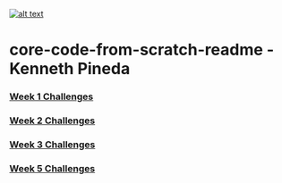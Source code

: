 <a href="https://www.core-code.io/">

![alt text](https://uploads-ssl.webflow.com/5eb2f56932c3562feab232e3/5f73550d00249e7e96c9f3de_Logo.png 'corecodeio')

</a>

# core-code-from-scratch-readme - Kenneth Pineda


### [Week 1 Challenges](https://github.com/kennethpHN/core-code-from-scratch-readme/tree/main/week1)
### [Week 2 Challenges](https://github.com/kennethpHN/core-code-from-scratch-readme/tree/main/week2)
### [Week 3 Challenges](https://github.com/kennethpHN/core-code-from-scratch-readme/tree/main/week3)
### [Week 5 Challenges](https://github.com/kennethpHN/core-code-from-scratch-readme/tree/main/week5)


